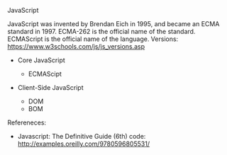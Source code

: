 JavaScript


JavaScript was invented by Brendan Eich in 1995, and became an ECMA standard in 1997.
ECMA-262 is the official name of the standard. ECMAScript is the official name of the language.
Versions: https://www.w3schools.com/js/js_versions.asp


- Core JavaScript
	- ECMAScipt

- Client-Side JavaScript
	- DOM
	- BOM


Refereneces:
- Javascript: The Definitive Guide (6th)
	code: http://examples.oreilly.com/9780596805531/
